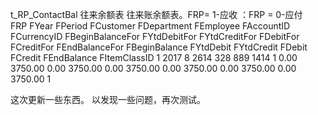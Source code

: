 t_RP_ContactBal                                                                 	往来余额表                                                                                                                                                                                                                                                          	往来账余额表。FRP= 1-应收 ：FRP = 0-应付                                                                                                                                                                                                                                   
FRP	FYear	FPeriod	FCustomer	FDepartment	FEmployee	FAccountID	FCurrencyID	FBeginBalanceFor	FYtdDebitFor	FYtdCreditFor	FDebitFor	FCreditFor	FEndBalanceFor	FBeginBalance	FYtdDebit	FYtdCredit	FDebit	FCredit	FEndBalance	FItemClassID
1	2017	8	2614	328	889	1414	1	0.00	3750.00	0.00	3750.00	0.00	3750.00	0.00	3750.00	0.00	3750.00	0.00	3750.00	1

这次更新一些东西。
以发现一些问题，再次测试。